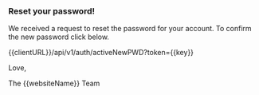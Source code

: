 ### Reset your password!

We received a request to reset the password for your account. To confirm the new password click below.

{{clientURL}}/api/v1/auth/activeNewPWD?token={{key}}

Love,

The {{websiteName}} Team
